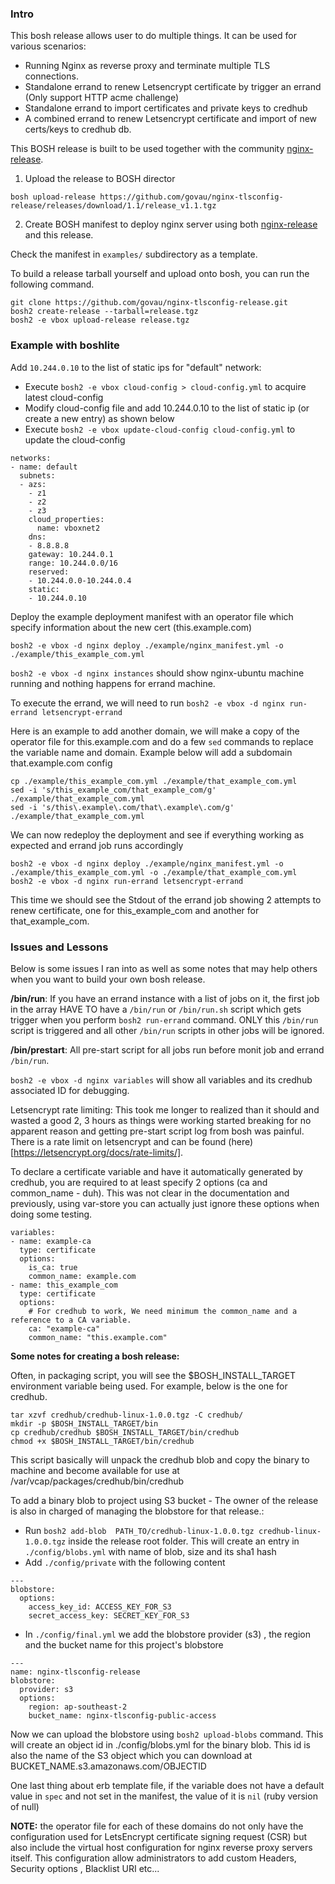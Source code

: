 ### Intro

This bosh release allows user to do multiple things. It can be used for various scenarios:

 - Running Nginx as reverse proxy and terminate multiple TLS connections.
 - Standalone errand to renew Letsencrypt certificate by trigger an errand (Only support HTTP acme challenge)
 - Standalone errand to import certificates and private keys to credhub
 - A combined errand to renew Letsencrypt certificate and import of new certs/keys to credhub db.

This BOSH release is built to be used together with the community [nginx-release](https://github.com/cloudfoundry-community/nginx-release).

1. Upload the release to BOSH director

```
bosh upload-release https://github.com/govau/nginx-tlsconfig-release/releases/download/1.1/release_v1.1.tgz
```

2. Create BOSH manifest to deploy nginx server using both [nginx-release](https://github.com/cloudfoundry-community/nginx-release) and this release.

Check the manifest in `examples/` subdirectory as a template.

To build a release tarball yourself and upload onto bosh, you can run the following command.

```
git clone https://github.com/govau/nginx-tlsconfig-release.git
bosh2 create-release --tarball=release.tgz
bosh2 -e vbox upload-release release.tgz
```


### Example with boshlite

Add `10.244.0.10` to the list of static ips for "default" network:

 - Execute `bosh2 -e vbox cloud-config > cloud-config.yml` to acquire latest cloud-config
 - Modify cloud-config file and add 10.244.0.10 to the list of static ip (or create a new entry) as shown below
 - Execute `bosh2 -e vbox update-cloud-config cloud-config.yml` to update the cloud-config

```
networks:
- name: default
  subnets:
  - azs:
    - z1
    - z2
    - z3
    cloud_properties:
      name: vboxnet2
    dns:
    - 8.8.8.8
    gateway: 10.244.0.1
    range: 10.244.0.0/16
    reserved:
    - 10.244.0.0-10.244.0.4
    static:
    - 10.244.0.10
```
Deploy the example deployment manifest with an operator file which specify information about the new cert (this.example.com)

```
bosh2 -e vbox -d nginx deploy ./example/nginx_manifest.yml -o ./example/this_example_com.yml
```

`bosh2 -e vbox -d nginx instances` should show nginx-ubuntu machine running and nothing happens for errand machine.

To execute the errand, we will need to run `bosh2 -e vbox -d nginx run-errand letsencrypt-errand`

Here is an example to add another domain, we will make a copy of the operator file for this.example.com and do a few `sed` commands to replace the variable name and domain. Example below will add a subdomain that.example.com config

```
cp ./example/this_example_com.yml ./example/that_example_com.yml
sed -i 's/this_example_com/that_example_com/g' ./example/that_example_com.yml
sed -i 's/this\.example\.com/that\.example\.com/g' ./example/that_example_com.yml
```

We can now redeploy the deployment and see if everything working as expected and errand job runs accordingly

```
bosh2 -e vbox -d nginx deploy ./example/nginx_manifest.yml -o ./example/this_example_com.yml -o ./example/that_example_com.yml
bosh2 -e vbox -d nginx run-errand letsencrypt-errand
```

This time we should see the Stdout of the errand job showing 2 attempts to renew certificate, one for this_example_com and another for that_example_com.

### Issues and Lessons

Below is some issues I ran into as well as some notes that may help others when you want to build your own bosh release.

__/bin/run__: If you have an errand instance with a list of jobs on it, the first job in the array HAVE TO have a `/bin/run` or `/bin/run.sh` script which gets trigger when you perform `bosh2 run-errand` command. ONLY this `/bin/run` script is triggered and all other `/bin/run` scripts in other jobs will be ignored.

__/bin/prestart__: All pre-start script for all jobs run before monit job and errand `/bin/run`.

`bosh2 -e vbox -d nginx variables` will show all variables and its credhub associated ID for debugging.

Letsencrypt rate limiting: This took me longer to realized than it should and wasted a good 2, 3 hours as things were working started breaking for no apparent reason and getting pre-start script log from bosh was painful. There is a rate limit on letsencrypt and can be found (here)[https://letsencrypt.org/docs/rate-limits/].

To declare a certificate variable and have it automatically generated by credhub, you are required to at least specify 2 options (ca and common_name - duh). This was not clear in the documentation and previously, using var-store you can actually just ignore these options when doing some testing.

```
variables:
- name: example-ca
  type: certificate
  options:
    is_ca: true
    common_name: example.com
- name: this_example_com
  type: certificate
  options:
    # For credhub to work, We need minimum the common_name and a reference to a CA variable.
    ca: "example-ca"
    common_name: "this.example.com"
```

__Some notes for creating a bosh release:__

Often, in packaging script, you will see the $BOSH_INSTALL_TARGET environment variable being used. For example, below is the one for credhub.

```
tar xzvf credhub/credhub-linux-1.0.0.tgz -C credhub/
mkdir -p $BOSH_INSTALL_TARGET/bin
cp credhub/credhub $BOSH_INSTALL_TARGET/bin/credhub
chmod +x $BOSH_INSTALL_TARGET/bin/credhub
```

This script basically will unpack the credhub blob and copy the binary to machine and become available for use at /var/vcap/packages/credhub/bin/credhub


To add a binary blob to project using S3 bucket - The owner of the release is also in charged of managing the blobstore for that release.:

- Run `bosh2 add-blob  PATH_TO/credhub-linux-1.0.0.tgz credhub-linux-1.0.0.tgz` inside the release root folder. This will create an entry in `./config/blobs.yml` with name of blob, size and its sha1 hash
- Add `./config/private` with the following content
```
---
blobstore:
  options:
    access_key_id: ACCESS_KEY_FOR_S3
    secret_access_key: SECRET_KEY_FOR_S3
```

- In `./config/final.yml` we add the blobstore provider (s3) , the region and the bucket name for this project's blobstore
```
---
name: nginx-tlsconfig-release
blobstore:
  provider: s3
  options:
    region: ap-southeast-2
    bucket_name: nginx-tlsconfig-public-access
```

Now we can upload the blobstore using `bosh2 upload-blobs` command. This will create an object id in ./config/blobs.yml for the binary blob. This id is also the name of the S3 object which you can download at BUCKET_NAME.s3.amazonaws.com/OBJECTID

One last thing about erb template file, if the variable does not have a default value in `spec` and not set in the manifest, the value of it is `nil` (ruby version of null)




__NOTE:__ the operator file for each of these domains do not only have the configuration used for LetsEncrypt certificate signing request (CSR) but also include the virtual host configuration for nginx reverse proxy servers itself. This configuration allow administrators to add custom Headers, Security options , Blacklist URI etc...
